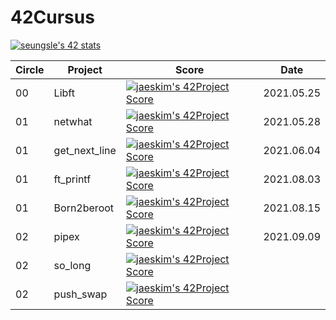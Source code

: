 # 42Cursus

[![seungsle's 42 stats](https://badge42.herokuapp.com/api/stats/seungsle?privacyEmail=true)](https://github.com/aLVINlEE9/42Cursus.git)

|Circle|Project|Score|Date|
|----|----|----|----|
|00|Libft|[![jaeskim's 42Project Score](https://badge42.herokuapp.com/api/project/seungsle/Libft)](https://github.com/aLVINlEE9/42Cursus_00_Libft.git)|2021.05.25
|01|netwhat|[![jaeskim's 42Project Score](https://badge42.herokuapp.com/api/project/seungsle/netwhat)](https://github.com/aLVINlEE9/42Cursus_01_netwhat.git)|2021.05.28
|01|get_next_line|[![jaeskim's 42Project Score](https://badge42.herokuapp.com/api/project/seungsle/get_next_line)](https://github.com/aLVINlEE9/42Cursus_01_get_next_line.git)|2021.06.04
|01|ft_printf|[![jaeskim's 42Project Score](https://badge42.herokuapp.com/api/project/seungsle/ft_printf)](https://github.com/aLVINlEE9/42Cursus_01_ft_printf.git)|2021.08.03
|01|Born2beroot|[![jaeskim's 42Project Score](https://badge42.herokuapp.com/api/project/seungsle/Born2beroot)](https://github.com/aLVINlEE9/42Cursus_01_Born2beroot.git)|2021.08.15 
|02|pipex|[![jaeskim's 42Project Score](https://badge42.herokuapp.com/api/project/seungsle/pipex)](https://github.com/aLVINlEE9/42Cursus_02_pipex.git)|2021.09.09 
|02|so_long|[![jaeskim's 42Project Score](https://badge42.herokuapp.com/api/project/seungsle/so_long)](https://github.com/aLVINlEE9/42Cursus_02_so_long.git)|
|02|push_swap|[![jaeskim's 42Project Score](https://badge42.herokuapp.com/api/project/seungsle/push_swap)](https://github.com/aLVINlEE9/42Cursus_02_push_swap.git)|
